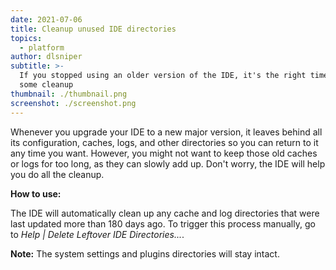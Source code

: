 ```yaml
---
date: 2021-07-06
title: Cleanup unused IDE directories
topics:
  - platform
author: dlsniper
subtitle: >-
  If you stopped using an older version of the IDE, it's the right time to do
  some cleanup
thumbnail: ./thumbnail.png
screenshot: ./screenshot.png
---
```


Whenever you upgrade your IDE to a new major version, it leaves behind all its configuration, caches, logs, and other directories so you can return to it any time you want. However, you might not want to keep those old caches or logs for too long, as they can slowly add up. Don't worry, the IDE will help you do all the cleanup.

**How to use:**

The IDE will automatically clean up any cache and log directories that were last updated more than 180 days ago. To trigger this process manually, go to _Help | Delete Leftover IDE Directories..._.

**Note:** The system settings and plugins directories will stay intact.
